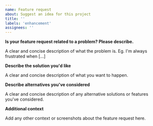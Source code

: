 ```yaml
---
name: Feature request
about: Suggest an idea for this project
title: ''
labels: 'enhancement'
assignees: ''
---
```


**Is your feature request related to a problem? Please describe.**

A clear and concise description of what the problem is. Eg. I'm always frustrated when [...]

**Describe the solution you'd like**

A clear and concise description of what you want to happen.

**Describe alternatives you've considered**

A clear and concise description of any alternative solutions or features you've considered.

**Additional context**

Add any other context or screenshots about the feature request here.
